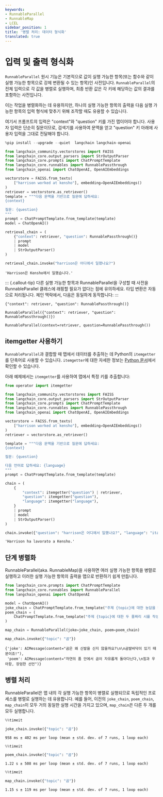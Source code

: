 ```yaml
---
keywords:
- RunnableParallel
- RunnableMap
- LCEL
sidebar_position: 1
title: '병렬 처리: 데이터 형식화'
translated: true
---
```


# 입력 및 출력 형식화

`RunnableParallel` 원시 기능은 기본적으로 값이 실행 가능한 항목(또는 함수와 같이 실행 가능한 항목으로 강제 변환될 수 있는 항목)인 사전입니다. `RunnableParallel`의 전체 입력으로 각 값을 병렬로 실행하며, 최종 반환 값은 각 키에 해당하는 값의 결과를 포함하는 사전입니다.

이는 작업을 병렬화하는 데 유용하지만, 하나의 실행 가능한 항목의 출력을 다음 실행 가능한 항목의 입력 형식에 맞추기 위해 조작할 때도 유용할 수 있습니다.

여기서 프롬프트의 입력은 "context"와 "question" 키를 가진 맵이어야 합니다. 사용자 입력은 단순히 질문이므로, 검색기를 사용하여 문맥을 얻고 "question" 키 아래에 사용자 입력을 그대로 전달해야 합니다.

```python
%pip install --upgrade --quiet  langchain langchain-openai
```

```python
from langchain_community.vectorstores import FAISS
from langchain_core.output_parsers import StrOutputParser
from langchain_core.prompts import ChatPromptTemplate
from langchain_core.runnables import RunnablePassthrough
from langchain_openai import ChatOpenAI, OpenAIEmbeddings

vectorstore = FAISS.from_texts(
    ["harrison worked at kensho"], embedding=OpenAIEmbeddings()
)
retriever = vectorstore.as_retriever()
template = """다음 문맥을 기반으로 질문에 답하세요:
{context}

질문: {question}
"""
prompt = ChatPromptTemplate.from_template(template)
model = ChatOpenAI()

retrieval_chain = (
    {"context": retriever, "question": RunnablePassthrough()}
    | prompt
    | model
    | StrOutputParser()
)

retrieval_chain.invoke("harrison은 어디에서 일했나요?")
```

```output
'Harrison은 Kensho에서 일했습니다.'
```

::: {.callout-tip}
다른 실행 가능한 항목과 RunnableParallel을 구성할 때 사전을 RunnableParallel 클래스에 래핑할 필요가 없다는 점에 유의하세요. 타입 변환은 자동으로 처리됩니다. 체인 맥락에서, 다음은 동일하게 동작합니다:
:::

```
{"context": retriever, "question": RunnablePassthrough()}
```

```
RunnableParallel({"context": retriever, "question": RunnablePassthrough()})
```

```
RunnableParallel(context=retriever, question=RunnablePassthrough())
```

## itemgetter 사용하기

`RunnableParallel`과 결합할 때 맵에서 데이터를 추출하는 데 Python의 `itemgetter`를 단축어로 사용할 수 있습니다. `itemgetter`에 대한 자세한 정보는 [Python 문서](https://docs.python.org/3/library/operator.html#operator.itemgetter)에서 확인할 수 있습니다.

아래 예제에서는 `itemgetter`를 사용하여 맵에서 특정 키를 추출합니다:

```python
from operator import itemgetter

from langchain_community.vectorstores import FAISS
from langchain_core.output_parsers import StrOutputParser
from langchain_core.prompts import ChatPromptTemplate
from langchain_core.runnables import RunnablePassthrough
from langchain_openai import ChatOpenAI, OpenAIEmbeddings

vectorstore = FAISS.from_texts(
    ["harrison worked at kensho"], embedding=OpenAIEmbeddings()
)
retriever = vectorstore.as_retriever()

template = """다음 문맥을 기반으로 질문에 답하세요:
{context}

질문: {question}

다음 언어로 답하세요: {language}
"""
prompt = ChatPromptTemplate.from_template(template)

chain = (
    {
        "context": itemgetter("question") | retriever,
        "question": itemgetter("question"),
        "language": itemgetter("language"),
    }
    | prompt
    | model
    | StrOutputParser()
)

chain.invoke({"question": "harrison은 어디에서 일했나요?", "language": "italian"})
```

```output
'Harrison ha lavorato a Kensho.'
```

## 단계 병렬화

RunnableParallel(aka. RunnableMap)을 사용하면 여러 실행 가능한 항목을 병렬로 실행하고 이러한 실행 가능한 항목의 출력을 맵으로 반환하기 쉽게 만듭니다.

```python
from langchain_core.prompts import ChatPromptTemplate
from langchain_core.runnables import RunnableParallel
from langchain_openai import ChatOpenAI

model = ChatOpenAI()
joke_chain = ChatPromptTemplate.from_template("주제 {topic}에 대한 농담을 해주세요") | model
poem_chain = (
    ChatPromptTemplate.from_template("주제 {topic}에 대한 두 줄짜리 시를 작성해 주세요") | model
)

map_chain = RunnableParallel(joke=joke_chain, poem=poem_chain)

map_chain.invoke({"topic": "곰"})
```

```output
{'joke': AIMessage(content="곰은 왜 신발을 신지 않을까요?\n\n곰발바닥이 있기 때문이죠!"),
 'poem': AIMessage(content="자연의 품 안에서 곰이 자유롭게 돌아다닌다,\n힘과 우아함, 장엄한 선언")}
```

## 병렬 처리

RunnableParallel은 맵 내의 각 실행 가능한 항목이 병렬로 실행되므로 독립적인 프로세스를 병렬로 실행하는 데 유용합니다. 예를 들어, 이전의 `joke_chain`, `poem_chain`, `map_chain`이 모두 거의 동일한 실행 시간을 가지고 있으며, `map_chain`은 다른 두 개를 모두 실행합니다.

```python
%%timeit

joke_chain.invoke({"topic": "곰"})
```

```output
958 ms ± 402 ms per loop (mean ± std. dev. of 7 runs, 1 loop each)
```

```python
%%timeit

poem_chain.invoke({"topic": "곰"})
```

```output
1.22 s ± 508 ms per loop (mean ± std. dev. of 7 runs, 1 loop each)
```

```python
%%timeit

map_chain.invoke({"topic": "곰"})
```

```output
1.15 s ± 119 ms per loop (mean ± std. dev. of 7 runs, 1 loop each)
```